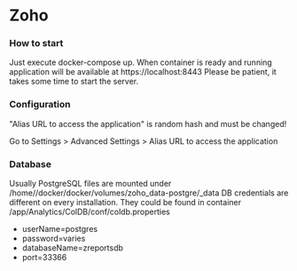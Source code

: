 # Zoho

### How to start
Just execute docker-compose up. When container is ready and running application will be available at https://localhost:8443
Please be patient, it takes some time to start the server.

### Configuration
"Alias URL to access the application" is random hash and must be changed!

Go to Settings > Advanced Settings > Alias URL to access the application

### Database
Usually PostgreSQL files are mounted under /home/<your-username>/docker/docker/volumes/zoho_data-postgre/_data
DB credentials are different on every installation. They could be found in container /app/Analytics/ColDB/conf/coldb.properties

* userName=postgres
* password=varies
* databaseName=zreportsdb
* port=33366
